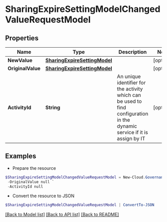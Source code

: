 # SharingExpireSettingModelChangedValueRequestModel
## Properties

Name | Type | Description | Notes
------------ | ------------- | ------------- | -------------
**NewValue** | [**SharingExpireSettingModel**](SharingExpireSettingModel.md) |  | [optional] 
**OriginalValue** | [**SharingExpireSettingModel**](SharingExpireSettingModel.md) |  | [optional] 
**ActivityId** | **String** | An unique identifier for the activity which can be used to find configuration in the dynamic service if it is assign by IT | [optional] 

## Examples

- Prepare the resource
```powershell
$SharingExpireSettingModelChangedValueRequestModel = New-Cloud.Governance.ClientSharingExpireSettingModelChangedValueRequestModel  -NewValue null `
 -OriginalValue null `
 -ActivityId null
```

- Convert the resource to JSON
```powershell
$SharingExpireSettingModelChangedValueRequestModel | ConvertTo-JSON
```

[[Back to Model list]](../README.md#documentation-for-models) [[Back to API list]](../README.md#documentation-for-api-endpoints) [[Back to README]](../README.md)

